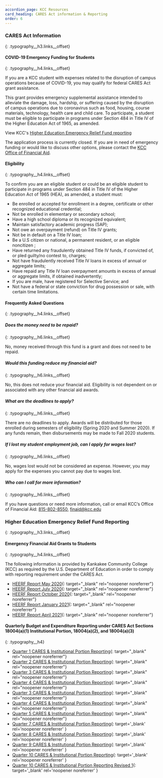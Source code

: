 ```yaml
---
accordion_page: KCC Resources
card_heading: CARES Act information & Reporting
order: 6
---
```

### CARES Act Information
{: .typography__h3.links__offset}

#### COVID-19 Emergency Funding for Students
{: .typography__h4.links__offset}

If you are a KCC student with expenses related to the disruption of campus operations because of COVID-19, you may qualify for federal CARES Act grant assistance.

This grant provides emergency supplemental assistance intended to alleviate the damage, loss, hardship, or suffering caused by the disruption of campus operations due to coronavirus such as food, housing, course materials, technology, health care and child care. To participate, a student must be eligible to participate in programs under Section 484 in Title IV of the Higher Education Act of 1965, as amended.

View KCC's [Higher Education Emergency Relief Fund reporting](#higher-education-emergency-relief-fund-reporting)

The application process is currently closed. If you are in need of emergency funding or would like to discuss other options, please contact the [KCC Office of Financial Aid](mailto:finaid@kcc.edu).

#### Eligibility
{: .typography__h4.links__offset}

To confirm you are an eligible student or could be an eligible student to participate in programs under Section 484 in Title IV of the Higher Education Act of 1965 (HEA), as amended, a student must:

* Be enrolled or accepted for enrollment in a degree, certificate or other recognized educational credential;
* Not be enrolled in elementary or secondary school;
* Have a high school diploma or its recognized equivalent;
* Maintain satisfactory academic progress (SAP);
* Not owe an overpayment (refund) on Title IV grants;
* Not be in default on a Title IV loan;
* Be a U.S citizen or national, a permanent resident, or an eligible noncitizen ;
* Have returned any fraudulently obtained Title IV funds, if convicted of, or pled guilty/no contest to, charges;
* Not have fraudulently received Title IV loans in excess of annual or aggregate limits;
* Have repaid any Title IV loan overpayment amounts in excess of annual or aggregate limits, if obtained inadvertently;
* If you are male, have registered for Selective Service; and
* Not have a federal or state conviction for drug possession or sale, with certain time limitations.

#### Frequently Asked Questions
{: .typography__h4.links__offset}

##### Does the money need to be repaid?
{: .typography__h6.links__offset}

No, money received through this fund is a grant and does not need to be repaid.

##### Would this funding reduce my financial aid?
{: .typography__h6.links__offset}

No, this does not reduce your financial aid. Eligibility is not dependent on or associated with any other financial aid awards.

##### What are the deadlines to apply?
{: .typography__h6.links__offset}

There are no deadlines to apply. Awards will be distributed for those enrolled during semesters of eligibility (Spring 2020 and Summer 2020). If any funds remain, then disbursements may be made to Fall 2020 students.

##### If I lost my student employment job, can I apply for wages lost?
{: .typography__h6.links__offset}

No, wages lost would not be considered an expense. However, you may apply for the expenses you cannot pay due to wages lost.

##### Who can I call for more information?
{: .typography__h6.links__offset}

If you have questions or need more information, call or email KCC’s Office of Financial Aid: [815-802-8550](tel:+18158028550), [finaid@kcc.edu](mailto:finaid@kcc.edu)

### Higher Education Emergency Relief Fund Reporting
{: .typography__h3.links__offset}

#### Emergency Financial Aid Grants to Students
{: .typography__h4.links__offset}

The following information is provided by Kankakee Community College (KCC) as required by the U.S. Department of Education in order to comply with reporting requirement under the CARES Act.

* [HEERF Report May 2020](../uploads/pdf/HEERF%20Report%20May%202020_rev-1-14-22.pdf){: target="_blank" rel="noopener noreferrer"}
* [HEERF Report July 2020](../uploads/pdf/HEERF%20Report%20July%202020_rev-1-14-22.pdf){: target="_blank" rel="noopener noreferrer"}
* [HEERF Report October 2020](../uploads/pdf/HEERF%20Report%20October%202020_rev-1-14-22.pdf){: target="_blank" rel="noopener noreferrer"}
* [HEERF Report January 2021](../uploads/pdf/HEERF%20Report%20January%202021_rev-1-14-22.pdf){: target="_blank" rel="noopener noreferrer"}
* [HEERF Report April 2021](../uploads/pdf/HEERF%20Report%20April%202021_rev-1-14-22.pdf){: target="_blank" rel="noopener noreferrer"}

#### Quarterly Budget and Expenditure Reporting under CARES Act Sections 18004(a)(1) Institutional Portion, 18004(a)(2), and 18004(a)(3)
{: .typography__h4}

* [Quarter 1 CARES & Institutional Portion Reporting](../uploads/pdf/Quarter%201%20CARES%20&amp;%20Institutional%20Portion%20Reporting.pdf){: target="_blank" rel="noopener noreferrer"}
* [Quarter 2 CARES & Institutional Portion Reporting](../uploads/pdf/Quarter%202%20CARES%20&amp;%20Institutional%20Portion%20Reporting.pdf){: target="_blank" rel="noopener noreferrer"}
* [Quarter 3 CARES & Institutional Portion Reporting](../uploads/pdf/Quarter%203%20CARES%20&amp;%20Institutional%20Portion%20Reporting.pdf){: target="_blank" rel="noopener noreferrer"}
* [Quarter 4 CARES & Institutional Portion Reporting](../uploads/pdf/Quarter%204%20CARES%20Institutional%20Portion%20Reporting.pdf){: target="_blank" rel="noopener noreferrer"}
* [Quarter 3 CARES & Institutional Portion Reporting](../uploads/pdf/HEERF_Q3-2021_10-10-21.pdf){: target="_blank" rel="noopener noreferrer"}
* [Quarter 4 CARES & Institutional Portion Reporting](../uploads/pdf/HEERF_Q4-2021_01-05-22.pdf){: target="_blank" rel="noopener noreferrer"}
* [Quarter 5 CARES & Institutional Portion Reporting](../uploads/pdf/HEERF_Q52022_040622.pdf){: target="_blank" rel="noopener noreferrer"}
* [Quarter 7 CARES & Institutional Portion Reporting](../uploads/pdf/HEERF_Q7-2022_10-05-22.pdf){: target='_blank' rel='noopener noreferrer' }
* [Quarter 8 CARES & Institutional Portion Reporting](../uploads/pdf/00769000_HEERFI_Q82022_010523.pdf){: target='_blank' rel='noopener noreferrer' }
* [Quarter 9 CARES & Institutional Portion Reporting](../uploads/pdf/HEERFI_Q92023_04-03-23.pdf){: target='_blank' rel='noopener noreferrer' }
* [Quarter 10 CARES & Institutional Portion Reporting](../uploads/pdf/HEERFI_Q102023_07-07-23.pdf){: target='_blank' rel='noopener noreferrer' }
* [Quarter 10 CARES & Institutional Portion Reporting Revised 1](../uploads/pdf/HEERFI_Q102023_07-07-23revised081123.pdf){: target='_blank' rel='noopener noreferrer' }
